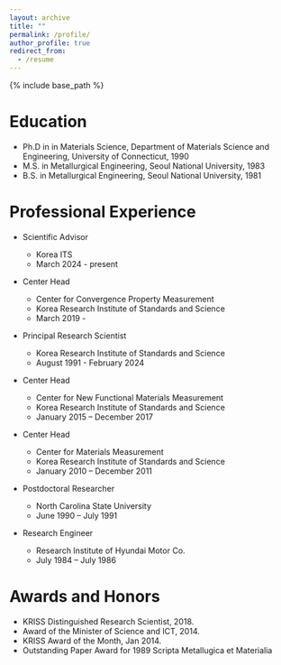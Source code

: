 ```yaml
---
layout: archive
title: ""
permalink: /profile/
author_profile: true
redirect_from:
  - /resume
---
```


{% include base_path %}

Education
======
* Ph.D in in Materials Science, Department of Materials Science and Engineering, University of Connecticut, 1990
* M.S. in Metallurgical Engineering, Seoul National University, 1983
* B.S. in Metallurgical Engineering, Seoul National University, 1981

Professional Experience
======
* Scientific Advisor
  * Korea ITS
  * March 2024 - present

* Center Head
  * Center for Convergence Property Measurement
  * Korea Research Institute of Standards and Science
  * March 2019 - 

* Principal Research Scientist
  * Korea Research Institute of Standards and Science
  * August 1991 - February 2024

* Center Head
  * Center for New Functional Materials Measurement
  * Korea Research Institute of Standards and Science
  * January 2015 – December 2017

* Center Head
  * Center for Materials Measurement
  * Korea Research Institute of Standards and Science
  * January 2010 – December 2011

* Postdoctoral Researcher
  * North Carolina State University
  * June 1990 – July 1991

* Research Engineer
  * Research Institute of Hyundai Motor Co.
  * July 1984 – July 1986
  
Awards and Honors
======
* KRISS Distinguished Research Scientist, 2018.
* Award of the Minister of Science and ICT, 2014.
* KRISS Award of the Month, Jan 2014.
* Outstanding Paper Award for 1989 Scripta Metallugica et Materialia
